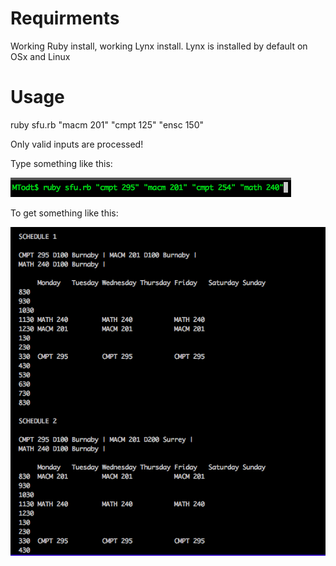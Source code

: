# Requirments
Working Ruby install, working Lynx install. Lynx is installed by default on OSx and Linux


# Usage
ruby sfu.rb "macm 201" "cmpt 125" "ensc 150"

Only valid inputs are processed!

Type something like this:

![alt text](https://github.com/MiloTodt/CommandlineScheduler/blob/master/usage1.png)

To get something like this:

![alt text](https://github.com/MiloTodt/CommandlineScheduler/blob/master/usage2.png)
